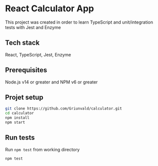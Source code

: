 # React Calculator App

This project was created in order to learn TypeScript and unit/integration tests with Jest and Enzyme

## Tech stack

React, TypeScript, Jest, Enzyme

## Prerequisites

Node.js v14 or greater and NPM v6 or greater

## Projet setup

```bash
git clone https://github.com/Griunvald/calculator.git
cd calculator
npm install
npm start
```

## Run tests

Run `npm test` from working directory

```bash
npm test
```
